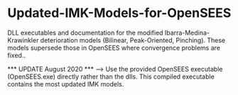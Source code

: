 # Updated-IMK-Models-for-OpenSEES
DLL executables and documentation for the modified Ibarra-Medina-Krawinkler deterioration models (Bilinear, Peak-Oriented, Pinching). These models supersede those in OpenSEES where convergence problems are fixed..

*** UPDATE August 2020 ***
--> Use the provided OpenSEES executable (OpenSEES.exe) directly rather than the dlls. This compiled executable contains the most updated IMK models.
